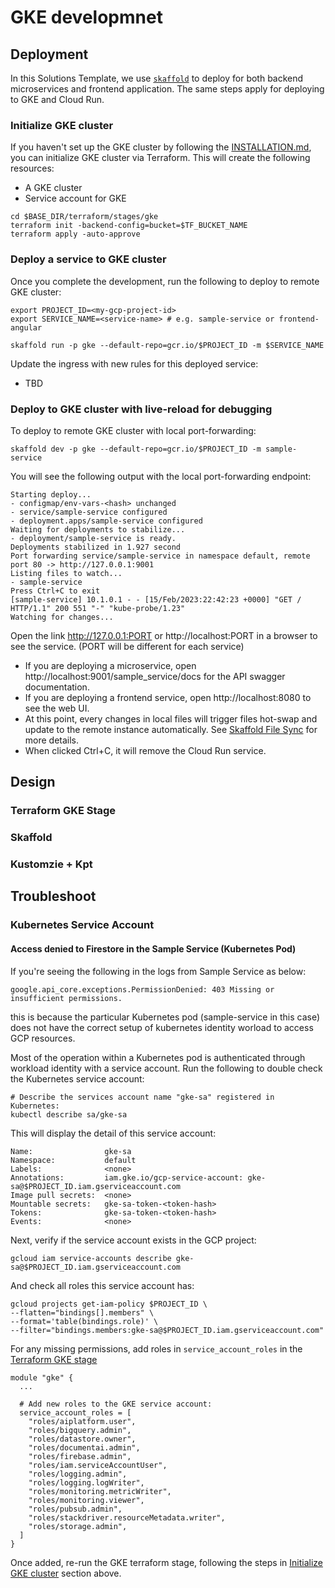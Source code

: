 # GKE developmnet

## Deployment

In this Solutions Template, we use [`skaffold`](https://skaffold.dev/) to deploy for both backend microservices and frontend application. The same steps apply for deploying to GKE and Cloud Run.

### Initialize GKE cluster

If you haven't set up the GKE cluster by following the [INSTALLATION.md](../INSTALLATION.md#SetupanddeploySolutionsTemplateAutomated), you can initialize GKE cluster via Terraform. This will create the following resources:
- A GKE cluster
- Service account for GKE

```
cd $BASE_DIR/terraform/stages/gke
terraform init -backend-config=bucket=$TF_BUCKET_NAME
terraform apply -auto-approve
```

### Deploy a service to GKE cluster

Once you complete the development, run the following to deploy to remote GKE cluster:
```
export PROJECT_ID=<my-gcp-project-id>
export SERVICE_NAME=<service-name> # e.g. sample-service or frontend-angular

skaffold run -p gke --default-repo=gcr.io/$PROJECT_ID -m $SERVICE_NAME
```

Update the ingress with new rules for this deployed service:
- TBD

### Deploy to GKE cluster with live-reload for debugging

To deploy to remote GKE cluster with local port-forwarding:
```
skaffold dev -p gke --default-repo=gcr.io/$PROJECT_ID -m sample-service
```

You will see the following output with the local port-forwarding endpoint:
```
Starting deploy...
- configmap/env-vars-<hash> unchanged
- service/sample-service configured
- deployment.apps/sample-service configured
Waiting for deployments to stabilize...
- deployment/sample-service is ready.
Deployments stabilized in 1.927 second
Port forwarding service/sample-service in namespace default, remote port 80 -> http://127.0.0.1:9001
Listing files to watch...
- sample-service
Press Ctrl+C to exit
[sample-service] 10.1.0.1 - - [15/Feb/2023:22:42:23 +0000] "GET / HTTP/1.1" 200 551 "-" "kube-probe/1.23"
Watching for changes...
```

Open the link http://127.0.0.1:PORT or http://localhost:PORT in a browser to see the service. (PORT will be different for each service)
- If you are deploying a microservice, open http://localhost:9001/sample_service/docs for the API swagger documentation.
- If you are deploying a frontend service, open http://localhost:8080 to see the web UI.
- At this point, every changes in local files will trigger files hot-swap and update to the remote instance automatically. See [Skaffold File Sync](https://skaffold.dev/docs/pipeline-stages/filesync/) for more details.
- When clicked Ctrl+C, it will remove the Cloud Run service.

## Design

### Terraform GKE Stage

### Skaffold

### Kustomzie + Kpt

## Troubleshoot

### Kubernetes Service Account

#### Access denied to Firestore in the Sample Service (Kubernetes Pod)

If you're seeing the following in the logs from Sample Service as below:
```
google.api_core.exceptions.PermissionDenied: 403 Missing or insufficient permissions.
```
this is because the particular Kubernetes pod (sample-service in this case) does not have the correct setup of kubernetes identity worload to access GCP resources.

Most of the operation within a Kubernetes pod is authenticated through workload identity with a service account. Run the following to double check the Kubernetes service account:

```
# Describe the services account name "gke-sa" registered in Kubernetes:
kubectl describe sa/gke-sa
```

This will display the detail of this service account:
```
Name:                gke-sa
Namespace:           default
Labels:              <none>
Annotations:         iam.gke.io/gcp-service-account: gke-sa@$PROJECT_ID.iam.gserviceaccount.com
Image pull secrets:  <none>
Mountable secrets:   gke-sa-token-<token-hash>
Tokens:              gke-sa-token-<token-hash>
Events:              <none>
```

Next, verify if the service account exists in the GCP project:
```
gcloud iam service-accounts describe gke-sa@$PROJECT_ID.iam.gserviceaccount.com
```

And check all roles this service account has:
```
gcloud projects get-iam-policy $PROJECT_ID \
--flatten="bindings[].members" \
--format='table(bindings.role)' \
--filter="bindings.members:gke-sa@$PROJECT_ID.iam.gserviceaccount.com"
```

For any missing permissions, add roles in `service_account_roles` in the [Terraform GKE stage](../../terraform/stages/gke/main.tf)
```
module "gke" {
  ...

  # Add new roles to the GKE service account:
  service_account_roles = [
    "roles/aiplatform.user",
    "roles/bigquery.admin",
    "roles/datastore.owner",
    "roles/documentai.admin",
    "roles/firebase.admin",
    "roles/iam.serviceAccountUser",
    "roles/logging.admin",
    "roles/logging.logWriter",
    "roles/monitoring.metricWriter",
    "roles/monitoring.viewer",
    "roles/pubsub.admin",
    "roles/stackdriver.resourceMetadata.writer",
    "roles/storage.admin",
  ]
}
```

Once added, re-run the GKE terraform stage, following the steps in [Initialize GKE cluster](#initialize-gke-cluster) section above.
